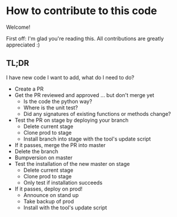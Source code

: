 # How to contribute to this code

Welcome!

First off: I'm glad you're reading this. All contributions are greatly appreciated :)

## TL;DR

I have new code I want to add, what do I need to do?

- Create a PR
- Get the PR reviewed and approved ... but don't merge yet
  - Is the code the python way?
  - Where is the unit test?
  - Did any signatures of existing functions or methods change?
- Test the PR on stage by deploying your branch
  - Delete current stage
  - Clone prod to stage
  - Install branch into stage with the tool's update script
- If it passes, merge the PR into master
- Delete the branch
- Bumpversion on master
- Test the installation of the new master on stage
  - Delete current stage
  - Clone prod to stage
  - Only test if installation succeeds
- If it passes, deploy on prod!
  - Announce on stand up
  - Take backup of prod
  - Install with the tool's update script
